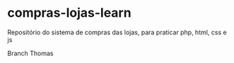 # compras-lojas-learn
Repositório do sistema de compras das lojas, para praticar php, html, css e js

Branch Thomas